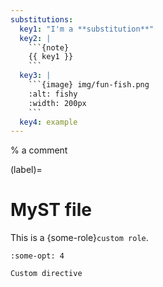 ```yaml
---
substitutions:
  key1: "I'm a **substitution**"
  key2: |
    ```{note}
    {{ key1 }}
    ```
  key3: |
    ```{image} img/fun-fish.png
    :alt: fishy
    :width: 200px
    ```
  key4: example
---
```


% a comment

(label)=

# MyST file

This is a {some-role}`custom role`.

```{some-dir}
:some-opt: 4

Custom directive
```
